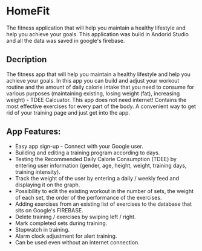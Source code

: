 # HomeFit
The fitness application that will help you maintain a healthy lifestyle and help you achieve your goals. This application was build in Andorid Studio and all the data was saved in google's firebase.
## Decription
 The fitness app that will help you maintain a healthy lifestyle and help you achieve your goals. 
 In this app you can build and adjust your workout routine and the amount of daily calorie intake that you need to consume 
 for various purposes (maintaining existing, losing weight (fat), increasing weight) - TDEE Calcuator. 
 This app does not need internet! Contains the most effective exercises for every part of the body. 
 A convenient way to get rid of your training page and just get into the app.
 
## App Features:
 
* Easy app sign-up - Connect with your Google user.
* Building and editing a training program according to days.
* Testing the Recommended Daily Calorie Consumption (TDEE) by entering user information (gender, age, height, weight, training days, training intensity).
* Track the weight of the user by entering a daily / weekly feed and displaying it on the graph.
* Possibility to edit the existing workout in the number of sets, the weight of each set, the order of the performance of the exercises.
* Adding exercises from an existing list of exercises to the database that sits on Google's FIREBASE.
* Delete training / exercises by swiping left / right.
* Mark completed sets during training.
* Stopwatch in training.
* Alarm clock adjustment for alert training.
* Can be used even without an internet connection.
